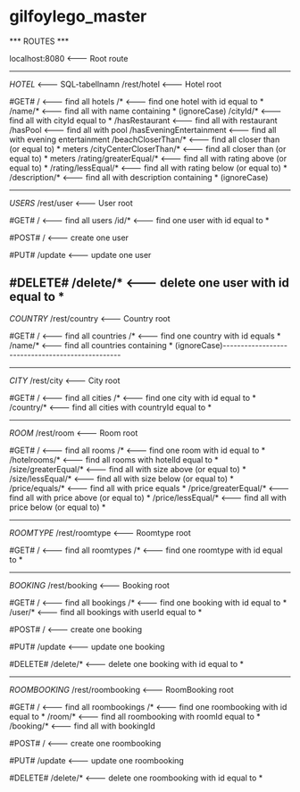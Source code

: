 # gilfoylego_master
*** ROUTES ***

localhost:8080			<--- Root route

-----------------------------------------------
*HOTEL* 			<--- SQL-tabellnamn
/rest/hotel			<--- Hotel root

#GET#
/		 		<--- find all hotels
/*      			<--- find one hotel with id equal to *
/name/* 			<--- find all with name containing * (ignoreCase)
/cityId/*			<--- find all with cityId equal to *
/hasRestaurant			<--- find all with restaurant
/hasPool			<--- find all with pool
/hasEveningEntertainment	<--- find all with evening entertainment
/beachCloserThan/*		<--- find all closer than (or equal to) * meters 
/cityCenterCloserThan/*		<--- find all closer than (or equal to) * meters
/rating/greaterEqual/*		<--- find all with rating above (or equal to) *
/rating/lessEqual/*		<--- find all with rating below (or equal to) *
/description/*			<--- find all with description containing * (ignoreCase)

-------------------------------------------------
*USERS*
/rest/user			<--- User root

#GET#
/				<--- find all users
/id/*				<--- find one user with id equal to *

#POST#
/				<--- create one user

#PUT#
/update				<--- update one user

#DELETE#
/delete/*			<--- delete one user with id equal to *
-------------------------------------------------
*COUNTRY*
/rest/country			<--- Country root

#GET#
/				<--- find all countries
/*				<--- find one country with id equals *
/name/*				<--- find all countries containing * (ignoreCase)-------------------------------------------------

-------------------------------------------------
*CITY*
/rest/city			<--- City root

#GET#
/				<--- find all cities
/*				<--- find one city with id equal to *
/country/*			<--- find all cities with countryId equal to *

-------------------------------------------------
*ROOM*
/rest/room			<--- Room root

#GET#
/				<--- find all rooms
/*				<--- find one room with id equal to *
/hotelrooms/*			<--- find all rooms with hotelId equal to *
/size/greaterEqual/*		<--- find all with size above (or equal to) *
/size/lessEqual/*		<--- find all with size below (or equal to) *
/price/equals/*			<--- find all with price equals * 
/price/greaterEqual/*		<--- find all with price above (or equal to) *
/price/lessEqual/*		<--- find all with price below (or equal to) *

-------------------------------------------------
*ROOMTYPE*
/rest/roomtype			<--- Roomtype root

#GET#
/				<--- find all roomtypes
/*				<--- find one roomtype with id equal to *

-------------------------------------------------
*BOOKING*
/rest/booking			<--- Booking root

#GET#
/				<--- find all bookings
/*				<--- find one booking with id equal to *
/user/*				<--- find all bookings with userId equal to *



#POST#
/				<--- create one booking

#PUT#
/update				<--- update one booking

#DELETE#
/delete/*			<--- delete one booking with id equal to *

-------------------------------------------------
*ROOMBOOKING*
/rest/roombooking		<--- RoomBooking root

#GET#
/				<--- find all roombookings
/*				<--- find one roombooking with id equal to *
/room/*				<--- find all roombooking with roomId equal to *
/booking/*			<--- find all with bookingId 

#POST#
/				<--- create one roombooking

#PUT#
/update				<--- update one roombooking

#DELETE#
/delete/*			<--- delete one roombooking with id equal to *







